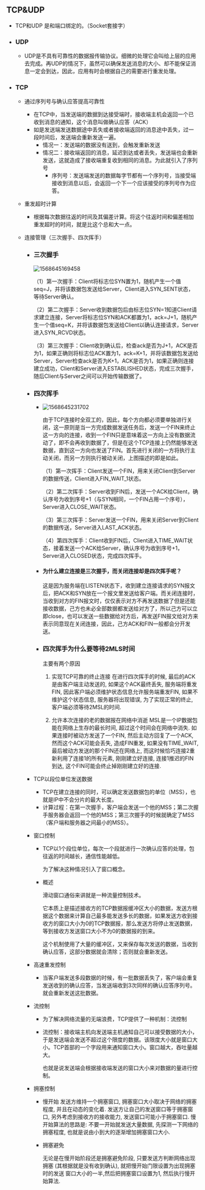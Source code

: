 ## TCP&UDP

- TCP和UDP 是和端口绑定的。（Socket套接字）

- ### UDP

  - UDP是不具有可靠性的数据报传输协议。细微的处理它会叫给上层的应用去完成。再UDP的情况下，虽然可以确保发送消息的大小、却不能保证消息一定会到达，因此，应用有时会根据自己的需要进行重发处理。

- ### TCP

  - 通过序列号与确认应答提高可靠性

    - 在TCP中，当发送端的数据到达接受端时，接收端主机会返回一个已收到消息的通知，这个消息叫做确认应答（ACK）
    - 如是发送端发送数据途中丢失或者接收端返回的消息途中丢失，过一段时间后，发送端会重新发送一遍。
      - 情况一：发送端的数据没有送到，会触发重新发送
      - 情况二：接收端返回的消息，延迟到达或者丢失，发送端也会重新发送，这就造成了接收端重复收到相同的消息。为此就引入了序列号
        - 序列号：发送端发送的数据每字节都有一个序列号，当接受端接收到消息以后，会返回一个下一个应该接受的序列号作为应答。

  - 重发超时计算

    - 根据每次数据往返的时间及其偏差计算。将这个往返时间和偏差相加重发超时的时间，就是比这个总和大一点。

  - 连接管理（三次握手、四次挥手）

    - ### 三次握手

      ![1568645169458](C:\Users\侯泽明\AppData\Roaming\Typora\typora-user-images\1568645169458.png)

      （1）第一次握手：Client将标志位SYN置为1，随机产生一个值seq=J，并将该数据包发送给Server，Client进入SYN_SENT状态，等待Server确认。

      （2）第二次握手：Server收到数据包后由标志位SYN=1知道Client请求建立连接，Server将标志位SYN和ACK都置为1，ack=J+1，随机产生一个值seq=K，并将该数据包发送给Client以确认连接请求，Server进入SYN_RCVD状态。

      （3）第三次握手：Client收到确认后，检查ack是否为J+1，ACK是否为1，如果正确则将标志位ACK置为1，ack=K+1，并将该数据包发送给Server，Server检查ack是否为K+1，ACK是否为1，如果正确则连接建立成功，Client和Server进入ESTABLISHED状态，完成三次握手，随后Client与Server之间可以开始传输数据了。

    - ### 四次挥手

      - ![1568645231702](C:\Users\侯泽明\AppData\Roaming\Typora\typora-user-images\1568645231702.png)

        由于TCP连接时全双工的，因此，每个方向都必须要单独进行关闭，这一原则是当一方完成数据发送任务后，发送一个FIN来终止这一方向的连接，收到一个FIN只是意味着这一方向上没有数据流动了，即不会再收到数据了，但是在这个TCP连接上仍然能够发送数据，直到这一方向也发送了FIN。首先进行关闭的一方将执行主动关闭，而另一方则执行被动关闭，上图描述的即是如此。

         

        （1）第一次挥手：Client发送一个FIN，用来关闭Client到Server的数据传送，Client进入FIN_WAIT_1状态。

        （2）第二次挥手：Server收到FIN后，发送一个ACK给Client，确认序号为收到序号+1（与SYN相同，一个FIN占用一个序号），Server进入CLOSE_WAIT状态。

        （3）第三次挥手：Server发送一个FIN，用来关闭Server到Client的数据传送，Server进入LAST_ACK状态。

        （4）第四次挥手：Client收到FIN后，Client进入TIME_WAIT状态，接着发送一个ACK给Server，确认序号为收到序号+1，Server进入CLOSED状态，完成四次挥手。

      - #### 为什么建立连接是三次握手，而关闭连接却是四次挥手呢？

        这是因为服务端在LISTEN状态下，收到建立连接请求的SYN报文后，把ACK和SYN放在一个报文里发送给客户端。而关闭连接时，当收到对方的FIN报文时，仅仅表示对方不再发送数据了但是还能接收数据，己方也未必全部数据都发送给对方了，所以己方可以立即close，也可以发送一些数据给对方后，再发送FIN报文给对方来表示同意现在关闭连接，因此，己方ACK和FIN一般都会分开发送。

      - ### 四次挥手为什么要等待2MLS时间

        主要有两个原因
        1. 实现TCP可靠的终止连接
        在进行四次挥手的时候, 最后的ACK是由客户端主动发送的, 如果这个ACK最终丢失, 服务端将重发FIN, 因此客户端必须维护状态信息允许服务端重发FIN, 如果不维护这个状态信息, 服务器将出现错误, 为了实现正常的终止, 客户端必须等待2MSL的时间.

        2. 允许本次连接的老的数据报在网络中消逝
        MSL是一个IP数据包能在网络上生存的最长时间, 超过这个时间会在网络中消失. 如果连接时被动方发送了一个FIN, 然后主动方回复了一个ACK, 然而这个ACK可能会丢失, 造成FIN重发, 如果没有TIME_WAIT, 最后被动方发送的那个FIN还在网络上, 而这时候恰巧连接2重新利用了连接1的所有元素, 刚刚建立好连接, 连接1推迟的FIN到达, 这个FIN可能会终止掉刚刚建立好的连接.

    - TCP以段位单位发送数据

      - TCP在建立连接的同时，可以确定发送数据包的单位（MSS），也就是IP中不会分片的最大长度。
      - 计算过程：在第一次握手，客户端会发送一个他的MSS；第二次握手服务器会返回一个他的MSS；第三次握手的时候就确定了MSS（客户端和服务器之间最小的MSS）。

    - 窗口控制

      - TCP以1个段位单位，每次一个段就进行一次确认应答的处理，包往返的时间越长，通信性能越低。

        为了解决这种情况引入了窗口概念。

      - 概述

         滑动窗口通俗来讲就是一种流量控制技术。   

         它本质上是描述接收方的TCP数据报缓冲区大小的数据，发送方根据这个数据来计算自己最多能发送多长的数据，如果发送方收到接收方的窗口大小为0的TCP数据报，那么发送方将停止发送数据，等到接收方发送窗口大小不为0的数据报的到来。

        这个机制使用了大量的缓冲区，又来保存每次发送的数据，当收到确认应答，这部分数据就会清除；否则就会重新发送。

    - 高速重发控制

      - 当客户端发送多段数据的时候，有一批数据丢失了，客户端会重复发送收到的确认应答，当发送端收到3次同样的确认应答序列号。就会重新发送这批数据。

    - 流控制

      - 为了解决网络流量的无端浪费，TCP提供了一种机制：流控制

      - 流控制：接收端主机向发送端主机通知自己可以接受数据的大小，于是发送端会发送不超过这个限度的数据。该限度大小就是窗口大小。TCP首部的一个字段用来通知窗口大小。窗口越大，吞吐量越大。

        也就是说发送端会根据接收端发送的窗口大小来对数据的量进行控制。

    - 拥塞控制

      - 慢开始
        发送方维持一个拥塞窗口, 拥塞窗口大小取决于网络的拥塞程度, 并且在动态的变化着. 发送方让自己的发送窗口等于拥塞窗口, 另外考虑到接收方的接收能力, 发送窗口可能小于拥塞窗口.
        慢开始算法的思路是: 不要一开始就发送大量数据, 先探测一下网络的拥塞程度, 也就是说由小到大的逐渐增加拥塞窗口大小.

      - 拥塞避免

        无论是在慢开始阶段还是拥塞避免阶段, 只要发送方判断网络出现拥塞
        (其根据就是没有收到确认), 就把慢开始门限设置为出现拥塞时的发送
        窗口大小的一半,然后把拥塞窗口设置为1, 然后执行慢开始算法.